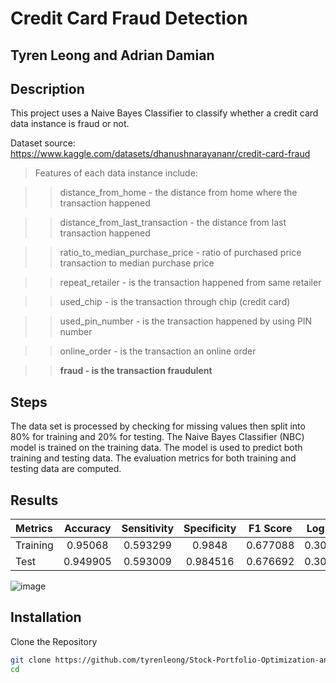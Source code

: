 # Credit Card Fraud Detection

## Tyren Leong and Adrian Damian 

## Description

This project uses a Naive Bayes Classifier to classify whether a credit card data instance is fraud or not.

Dataset source: https://www.kaggle.com/datasets/dhanushnarayananr/credit-card-fraud

>Features of each data instance include:

>>distance_from_home - the distance from home where the transaction happened

>>distance_from_last_transaction - the distance from last transaction happened

>>ratio_to_median_purchase_price - ratio of purchased price transaction to median purchase price

>>repeat_retailer - is the transaction happened from same retailer

>>used_chip - is the transaction through chip (credit card)

>>used_pin_number - is the transaction happened by using PIN number

>>online_order - is the transaction an online order

>>**fraud - is the transaction fraudulent**


## Steps
The data set is processed by checking for missing values then split into 80% for training and 20% for testing.
The Naive Bayes Classifier (NBC) model is trained on the training data.
The model is used to predict both training and testing data.
The evaluation metrics for both training and testing data are computed.

## Results

|   Metrics  | Accuracy | Sensitivity | Specificity | F1 Score | Log Loss |
| :--------- | :------: | :------: |:------: |:------: |:------: |
| Training   |   0.95068   | 0.593299 | 0.9848  | 0.677088 | 0.303561   |
| Test       |   0.949905    | 0.593009 | 0.984516  | 0.676692 | 0.307684   |

![image](https://github.com/user-attachments/assets/879b1acb-49d4-48aa-b12c-4f9ece02fe41)


## Installation

Clone the Repository


```bash
git clone https://github.com/tyrenleong/Stock-Portfolio-Optimization-and-Risk-Analysis.git
cd 
```
